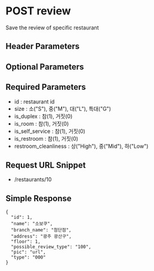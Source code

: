 # POST review

Save the review of specific restaurant


## Header Parameters


## Optional Parameters


## Required Parameters

  - id : restaurant id
  - size : 소("S"), 중("M"), 대("L"), 특대("G")
  - is_duplex : 참(1), 거짓(0)
  - is_room : 참(1), 거짓(0)
  - is_self_service : 참(1), 거짓(0)
  - is_restroom : 참(1), 거짓(0)
  - restroom_cleanliness : 상("High"), 중("Mid"), 하("Low")


## Request URL Snippet

- /restaurants/10


## Simple Response

```{.json}
{
  "id": 1,
  "name": "소보쿠",
  "branch_name": "첨단점",
  "address": "광주 광산구",
  "floor": 1,
  "possible_review_type": "100",
  "pic": "url",
  "type": "000"
}
```